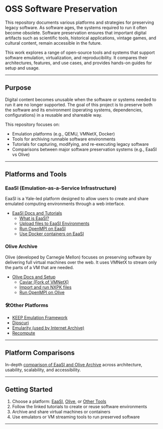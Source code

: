 # OSS Software Preservation

This repository documents various platforms and strategies for preserving legacy software. As software ages, the systems required to run it often become obsolete. Software preservation ensures that important digital artifacts such as scientific tools, historical applications, vintage games, and cultural content, remain accessible in the future.

This work explores a range of open-source tools and systems that support software emulation, virtualization, and reproducibility. It compares their architectures, features, and use cases, and provides hands-on guides for setup and usage.

---

## Purpose

Digital content becomes unusable when the software or systems needed to run it are no longer supported. The goal of this project is to preserve both the software and its environment (operating systems, dependencies, configurations) in a reusable and shareable way.

This repository focuses on:

- Emulation platforms (e.g., QEMU, VMNetX, Docker)
- Tools for archiving runnable software environments
- Tutorials for capturing, modifying, and re-executing legacy software
- Comparisons between major software preservation systems (e.g., EaaSI vs Olive)

---

## Platforms and Tools

### EaaSI (Emulation-as-a-Service Infrastructure)
EaaSI is a Yale-led platform designed to allow users to create and share emulated computing environments through a web interface.

- [EaaSI Docs and Tutorials](./eaasi)
  - [What is EaaSI?](https://eaasi.gitlab.io/eaasi_user_handbook/overview/introduction.html)
  - [Upload files to EaaSI Environments](./eaasi/uploading-small-files.md)
  - [Run OpenMPI on EaaSI](./eaasi/mpi-container/README.md)
  - [Use Docker containers on EaaSI](./eaasi/oci.md)

### Olive Archive
Olive (developed by Carnegie Mellon) focuses on preserving software by delivering full virtual machines over the web. It uses VMNetX to stream only the parts of a VM that are needed.

- [Olive Docs and Setup](./olive)
  - [Caviar (Fork of VMNetX)](./olive/caviar-installation.md)
  - [Import and run NXPK files](./olive/import-nxpk.md)
  - [Run OpenMPI on Olive](./olive/openmpi.md)

### 🛠Other Platforms
- [KEEP Emulation Framework](./other-platforms/KEEP.md)
- [Dioscuri](./other-platforms/Dioscuri.md)
- [Emularity (used by Internet Archive)](./other-platforms/Emularity.md)
- [Recompute](./other-platforms/Recompute.md)

---

## Platform Comparisons

In-depth [comparison of EaaSI and Olive Archive](./other-platforms/eaasi_olive_comparison.md) across architecture, usability, scalability, and accessibility.

---

## Getting Started

1. Choose a platform: [EaaSI](./eaasi), [Olive](./olive), or [Other Tools](./other-platforms)
2. Follow the linked tutorials to create or reuse software environments
3. Archive and share virtual machines or containers
4. Use emulators or VM streaming tools to run preserved software

---
